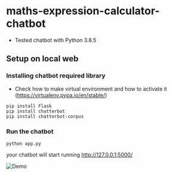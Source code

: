# maths-expression-calculator-chatbot

- Tested chatbot with Python 3.8.5

## Setup on local web

### Installing chatbot required library

- Check how to make virtual environment and how to activate it (https://virtualenv.pypa.io/en/stable/)

```
pip install Flask
pip install chatterbot
pip install chatterbot-corpus

```

### Run the chatbot

```
python app.py
```

your chatbot will start running http://127.0.0.1:5000/ 

![Demo]()

